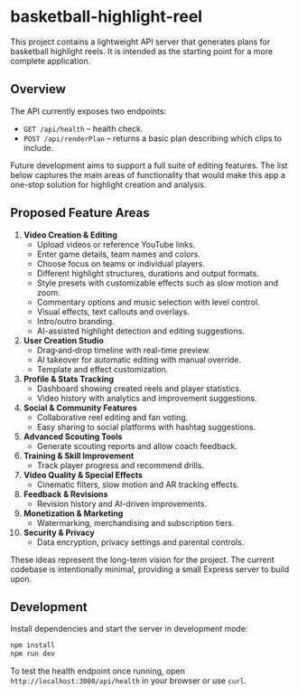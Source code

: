 # basketball-highlight-reel

This project contains a lightweight API server that generates plans for basketball highlight reels. It is intended as the starting point for a more complete application.

## Overview

The API currently exposes two endpoints:

- `GET /api/health` – health check.
- `POST /api/renderPlan` – returns a basic plan describing which clips to include.

Future development aims to support a full suite of editing features. The list below captures the main areas of functionality that would make this app a one-stop solution for highlight creation and analysis.

## Proposed Feature Areas

1. **Video Creation & Editing**
   - Upload videos or reference YouTube links.
   - Enter game details, team names and colors.
   - Choose focus on teams or individual players.
   - Different highlight structures, durations and output formats.
   - Style presets with customizable effects such as slow motion and zoom.
   - Commentary options and music selection with level control.
   - Visual effects, text callouts and overlays.
   - Intro/outro branding.
   - AI-assisted highlight detection and editing suggestions.
2. **User Creation Studio**
   - Drag‑and‑drop timeline with real-time preview.
   - AI takeover for automatic editing with manual override.
   - Template and effect customization.
3. **Profile & Stats Tracking**
   - Dashboard showing created reels and player statistics.
   - Video history with analytics and improvement suggestions.
4. **Social & Community Features**
   - Collaborative reel editing and fan voting.
   - Easy sharing to social platforms with hashtag suggestions.
5. **Advanced Scouting Tools**
   - Generate scouting reports and allow coach feedback.
6. **Training & Skill Improvement**
   - Track player progress and recommend drills.
7. **Video Quality & Special Effects**
   - Cinematic filters, slow motion and AR tracking effects.
8. **Feedback & Revisions**
   - Revision history and AI-driven improvements.
9. **Monetization & Marketing**
   - Watermarking, merchandising and subscription tiers.
10. **Security & Privacy**
    - Data encryption, privacy settings and parental controls.

These ideas represent the long-term vision for the project. The current codebase is intentionally minimal, providing a small Express server to build upon.

## Development

Install dependencies and start the server in development mode:

```bash
npm install
npm run dev
```

To test the health endpoint once running, open `http://localhost:3000/api/health` in your browser or use `curl`.

